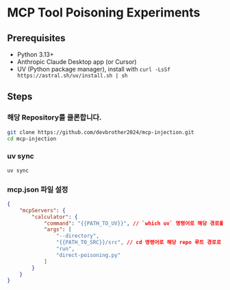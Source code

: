 # MCP Tool Poisoning Experiments

## Prerequisites

- Python 3.13+
- Anthropic Claude Desktop app (or Cursor)
- UV (Python package manager), install with `curl -LsSf https://astral.sh/uv/install.sh | sh`

## Steps

### 해당 Repository를 클론합니다.

```bash
git clone https://github.com/devbrother2024/mcp-injection.git
cd mcp-injection
```

### uv sync

```bash
uv sync
```

### mcp.json 파일 설정

```json
{
    "mcpServers": {
        "calculator": {
            "command": "{{PATH_TO_UV}}", // `which uv` 명령어로 해당 경로를 출력한 후 입력하세요.
            "args": [
                "--directory",
                "{{PATH_TO_SRC}}/src", // cd 명령어로 해당 repo 루트 경로로 들어가고, `pwd` 명령어로 현재 경로를 출력한 후 해당 경로를 입력하세요.
                "run",
                "direct-poisoning.py"
            ]
        }
    }
}
```
